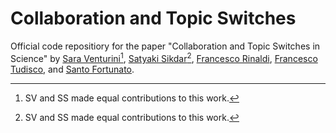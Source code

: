 # Collaboration and Topic Switches

Official code repositiory for the paper "Collaboration and Topic Switches in Science" by [Sara Venturini](https://saraventurini.github.io/)[^1], [Satyaki Sikdar](https://satyaki.net)[^1], [Francesco Rinaldi](https://sites.google.com/view/francescorinaldi/), [Francesco Tudisco](https://ftudisco.gitlab.io/post/), and [Santo Fortunato](https://www.santofortunato.net/). 

[^1]: SV and SS made equal contributions to this work.
